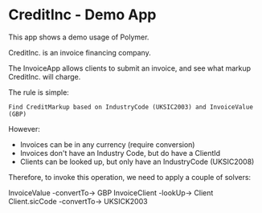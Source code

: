 # CreditInc - Demo App

This app shows a demo usage of Polymer.

CreditInc. is an invoice financing company.

The InvoiceApp allows clients to submit an invoice, and see
what markup CreditInc. will charge.

The rule is simple:

```
Find CreditMarkup based on IndustryCode (UKSIC2003) and InvoiceValue (GBP)
```

However:

 * Invoices can be in any currency (require conversion)
 * Invoices don't have an Industry Code, but do have a ClientId
 * Clients can be looked up, but only have an IndustryCode (UKSIC2008)
 
Therefore, to invoke this operation, we need to apply a couple of solvers:

InvoiceValue -convertTo-> GBP
InvoiceClient -lookUp-> Client
Client.sicCode -convertTo-> UKSICK2003
 
